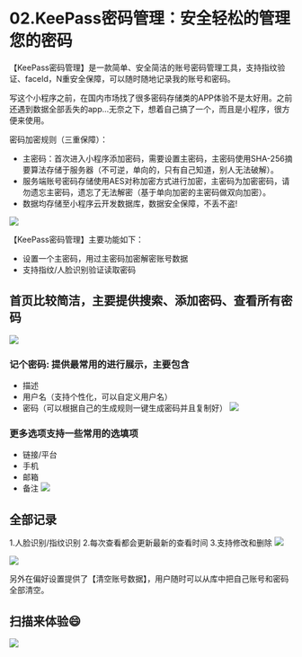 # 02.KeePass密码管理：安全轻松的管理您的密码
【KeePass密码管理】是一款简单、安全简洁的账号密码管理工具，支持指纹验证、faceId，N重安全保障，可以随时随地记录我的账号和密码。

写这个小程序之前，在国内市场找了很多密码存储类的APP体验不是太好用。之前还遇到数据全部丢失的app...无奈之下，想着自己搞了一个，而且是小程序，很方便来使用。

密码加密规则（三重保障）：
- 主密码：首次进入小程序添加密码，需要设置主密码，主密码使用SHA-256摘要算法存储于服务器（不可逆，单向的，只有自己知道，别人无法破解）。
- 服务端账号密码存储使用AES对称加密方式进行加密，主密码为加密密码，请勿遗忘主密码，遗忘了无法解密（基于单向加密的主密码做双向加密）。
- 数据均存储至小程序云开发数据库，数据安全保障，不丢不盗!

![](https://oss.laf.run/v8w6wa-keepass/images/mimaguanli.jpeg)

【KeePass密码管理】主要功能如下：
- 设置一个主密码，用过主密码加密解密账号数据
- 支持指纹/人脸识别验证读取密码

## 首页比较简洁，主要提供搜索、添加密码、查看所有密码
![](https://oss.laf.run/v8w6wa-keepass/images/password_demo1.png)

### 记个密码: 提供最常用的进行展示，主要包含
- 描述
- 用户名（支持个性化，可以自定义用户名）
- 密码（可以根据自己的生成规则一键生成密码并且复制好）
![](https://oss.laf.run/v8w6wa-keepass/images/password_demo2.png)

### 更多选项支持一些常用的选填项
- 链接/平台
- 手机
- 邮箱
- 备注
![](https://oss.laf.run/v8w6wa-keepass/images/password_demo3.png)

## 全部记录
1.人脸识别/指纹识别
2.每次查看都会更新最新的查看时间
3.支持修改和删除
![](https://oss.laf.run/v8w6wa-keepass/images/password_demo4.png)

![](https://oss.laf.run/v8w6wa-keepass/images/password_demo5.png)

另外在偏好设置提供了【清空账号数据】，用户随时可以从库中把自己账号和密码全部清空。

## 扫描来体验😄

![](https://oss.laf.run/v8w6wa-keepass/images/mimaguanli.jpeg)